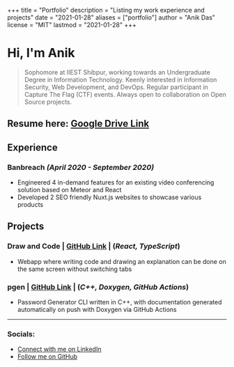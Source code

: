 +++
title = "Portfolio"
description = "Listing my work experience and projects"
date = "2021-01-28"
aliases = ["portfolio"]
author = "Anik Das"
license = "MIT"
lastmod = "2021-01-28"
+++

# Hi, I'm Anik

> Sophomore at IIEST Shibpur, working towards an Undergraduate Degree in Information Technology. Keenly interested in Information Security, Web Development, and DevOps. Regular participant in Capture The Flag (CTF) events. Always open to collaboration on Open Source projects.

## Resume here: [Google Drive Link](https://drive.google.com/file/d/11RewrnkZ4WVkDOFusuqm-wCPPJjGt044/view?usp=sharing)

## Experience

### Banbreach _(April 2020 - September 2020)_

- Engineered 4 in-demand features for an existing video conferencing solution based on Meteor and React
- Developed 2 SEO friendly Nuxt.js websites to showcase various products

## Projects

### Draw and Code | [GitHub Link](https://github.com/sadn1ck/draw-and-code)​ | (_React, TypeScript_)

- Webapp where writing code and drawing an explanation can be done on the same screen without switching tabs

### pgen​ | [GitHub Link](https://github.com/sadn1ck/pgen) | (_C++, Doxygen, GitHub Actions_)

- Password Generator CLI written in C++, with documentation generated automatically on push with Doxygen via GitHub Actions

---

### Socials:

- [Connect with me on LinkedIn](https://linkedin.com/in/sadn1ck)
- [Follow me on GitHub](https://github.com/sadn1ck)
